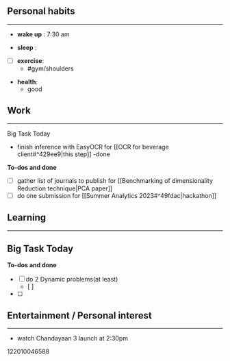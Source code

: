 ## Personal habits
--- 

- **wake up** : 7:30 am

- **sleep** :

- [ ] **exercise**:
	- #gym/shoulders

-  **health**: 
	- good



## Work
---

Big Task Today 
- finish inference with EasyOCR for [[OCR for beverage client#^429ee9|this step]] -done

**To-dos and done**
- [ ] gather list of journals to publish for [[Benchmarking of dimensionality Reduction technique|PCA paper]]
- [ ] do one submission for [[Summer Analytics 2023#^49fdac|hackathon]]

## Learning
---
Big Task Today 
- 


**To-dos and done**
- [ ] do 2 Dynamic problems(at least)
	- [ ] 
- [ ] 
## Entertainment / Personal interest
---
-  watch Chandayaan 3 launch at 2:30pm


122010046588